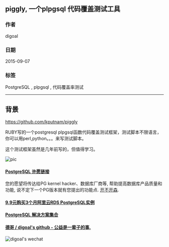 ## piggly, 一个plpgsql 代码覆盖测试工具  
                                                                                             
### 作者                                                                            
digoal                                                                            
                                                                            
### 日期                                                                             
2015-09-07                                                                  
                                                                              
### 标签                                                                            
PostgreSQL , plpgsql , 代码覆盖率测试         
                                                                                        
----                                                                                        
                                                                                         
## 背景                 
https://github.com/kputnam/piggly  
  
RUBY写的一个postgresql plpgsql函数代码覆盖测试框架，测试脚本不限语言，你可以用perl,python。。。来写测试脚本。  
  
这个测试框架虽然是几年前写的，但值得学习。  
  
![pic](20150907_01_pic_001.png)  
  
  
  
  
  
  
  
  
  
  
  
  
  
  
  
  
  
  
  
  
  
  
  
  
  
  
  
  
  
  
  
  
  
  
  
  
  
  
  
  
  
  
  
  
  
  
  
  
  
  
  
  
  
  
  
  
  
  
  
  
  
  
  
#### [PostgreSQL 许愿链接](https://github.com/digoal/blog/issues/76 "269ac3d1c492e938c0191101c7238216")
您的愿望将传达给PG kernel hacker、数据库厂商等, 帮助提高数据库产品质量和功能, 说不定下一个PG版本就有您提出的功能点. [开不开森](https://github.com/digoal/blog/issues/76 "269ac3d1c492e938c0191101c7238216").  
  
  
#### [9.9元购买3个月阿里云RDS PostgreSQL实例](https://www.aliyun.com/database/postgresqlactivity "57258f76c37864c6e6d23383d05714ea")
  
  
#### [PostgreSQL 解决方案集合](https://yq.aliyun.com/topic/118 "40cff096e9ed7122c512b35d8561d9c8")
  
  
#### [德哥 / digoal's github - 公益是一辈子的事.](https://github.com/digoal/blog/blob/master/README.md "22709685feb7cab07d30f30387f0a9ae")
  
  
![digoal's wechat](../pic/digoal_weixin.jpg "f7ad92eeba24523fd47a6e1a0e691b59")
  
